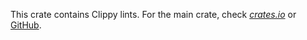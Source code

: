 This crate contains Clippy lints. For the main crate, check
[*crates.io*](https://crates.io/crates/clippy) or
[GitHub](https://github.com/rust-lang-nursery/rust-clippy).
